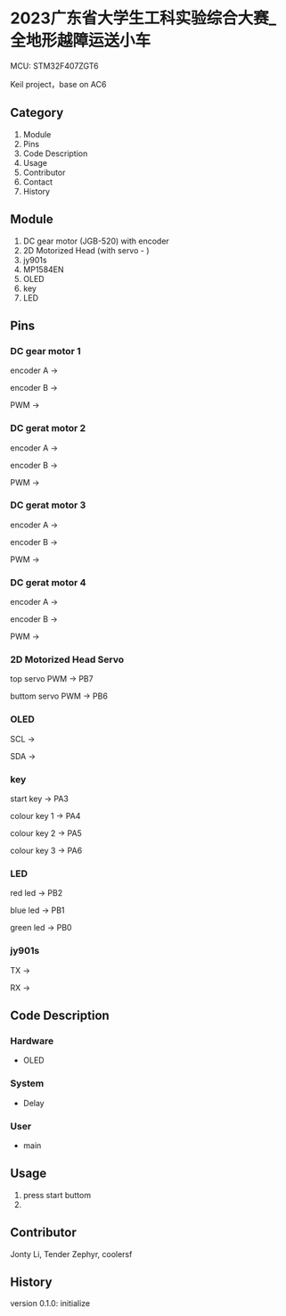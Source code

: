 # 2023广东省大学生工科实验综合大赛_全地形越障运送小车

MCU: STM32F407ZGT6

Keil project，base on AC6

## Category

1. Module
2. Pins
3. Code Description
4. Usage
5. Contributor
6. Contact
7. History

## Module

1. DC gear motor (JGB-520) with encoder
2. 2D Motorized Head (with servo - )
3. jy901s
4. MP1584EN
5. OLED
6. key
7. LED

## Pins

### DC gear motor 1

encoder A ->

encoder B ->

PWM ->

### DC gerat motor 2

encoder A ->

encoder B ->

PWM ->

### DC gerat motor 3

encoder A ->

encoder B ->

PWM ->

### DC gerat motor 4

encoder A ->

encoder B ->

PWM ->

### 2D Motorized Head Servo

top servo PWM -> PB7

buttom servo PWM -> PB6

### OLED

SCL ->

SDA ->

### key

start key -> PA3

colour key 1 -> PA4

colour key 2 -> PA5

colour key 3 -> PA6

### LED

red led -> PB2

blue led -> PB1

green led -> PB0

### jy901s

TX ->

RX ->

## Code Description

### Hardware

* OLED

### System

* Delay

### User

* main

## Usage

1. press start buttom
2. 

## Contributor

Jonty Li, Tender Zephyr, coolersf

## History

version 0.1.0: initialize
